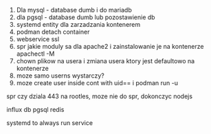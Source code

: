 1. Dla mysql - database dumb i do mariadb
2. dla pgsql - database dumb lub pozostawienie db
3. systemd entity dla zarzadzania kontenerem
4. podman detach container
5. webservice ssl
6. spr jakie moduly sa dla apache2 i zainstalowanie je na kontenerze apachectl -M
7. chown plikow na usera i zmiana usera ktory jest defaultowo na kontenerze
8. moze samo userns wystarczy?
9. moze create user inside cont with uid== i podman run -u <username>

spr czy dziala 443 na rootles, moze nie do spr, 
dokonczyc nodejs

influx db
pgsql
redis

systemd to always run service
